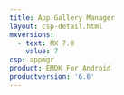 ```yaml
---
title: App Gallery Manager
layout: csp-detail.html
mxversions:
  - text: MX 7.0
    value: 7
csp: appmgr
product: EMDK For Android
productversion: '6.6'
---
```


















